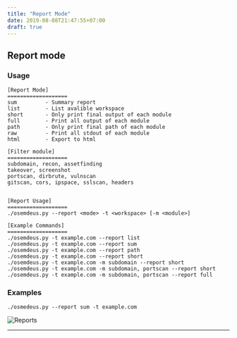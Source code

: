 ```yaml
---
title: "Report Mode"
date: 2019-08-08T21:47:55+07:00
draft: true
---
```


## Report mode

### Usage

```
[Report Mode]
===================
sum         - Summary report
list        - List avalible workspace
short       - Only print final output of each module
full        - Print all output of each module
path        - Only print final path of each module
raw         - Print all stdout of each module
html        - Export to html

[Filter module]
===================
subdomain, recon, assetfinding
takeover, screenshot
portscan, dirbrute, vulnscan
gitscan, cors, ipspace, sslscan, headers


[Report Usage]
===================
./osemdeus.py --report <mode> -t <workspace> [-m <module>]

[Example Commands]
===================
./osemdeus.py -t example.com --report list
./osemdeus.py -t example.com --report sum
./osemdeus.py -t example.com --report path
./osemdeus.py -t example.com --report short
./osemdeus.py -t example.com -m subdomain --report short
./osemdeus.py -t example.com -m subdomain, portscan --report short
./osemdeus.py -t example.com -m subdomain, portscan --report full

```


### Examples

` ./osmedeus.py --report sum -t example.com `

![Reports](https://raw.githubusercontent.com/j3ssie/Osmedeus/master/imgs/osmedeus-report.png?classes=border,shadow)

***
